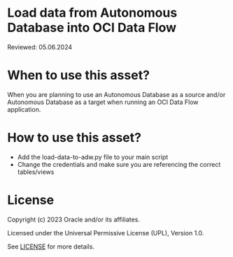 # Load data from Autonomous Database into OCI Data Flow 

Reviewed: 05.06.2024

# When to use this asset?

When you are planning to use an Autonomous Database as a source and/or Autonomous Database as a target when running an OCI Data Flow application.

# How to use this asset?

- Add the load-data-to-adw.py file to your main script
- Change the credentials and make sure you are referencing the correct tables/views

# License

Copyright (c) 2023 Oracle and/or its affiliates.

Licensed under the Universal Permissive License (UPL), Version 1.0.

See [LICENSE](https://github.com/oracle-devrel/technology-engineering/blob/main/LICENSE) for more details.
